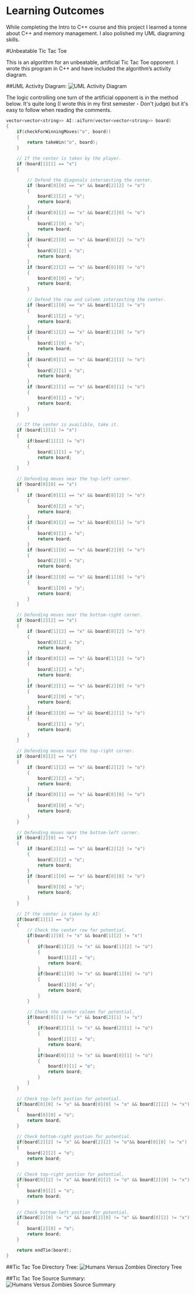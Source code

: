 ﻿<h1>Learning Outcomes</h1>

<p>While completing the Intro to C++ course and this project I learned a tonne about C++ and memory management. I also polished my UML diagraming skills.</p>

#Unbeatable Tic Tac Toe

This is an algorithm for an unbeatable, artificial Tic Tac Toe opponent. I wrote this program in C++ and have included the algorithm’s activity diagram. 

##UML Activity Diagram:
<img src="http://s18.postimg.org/ontd8iow9/PNG_UML_Activity_Diagram.png" alt="UML Activity Diagram"> 

The logic controlling one turn of the artificial opponent is in the method below. It's quite long (I wrote this in my first semester - Don't judge) but it's easy to follow when reading the comments.

```cpp
vector<vector<string>> AI::aiTurn(vector<vector<string>> board)
{
	if(checkForWinningMoves("o", board))
	{
		return takeWin("o", board);
	}

	// If the center is taken by the player.
	if (board[1][1] == "x") 
	{

		// Defend the diagonals intersecting the center. 
		if (board[0][0] == "x" && board[2][2] != "o")
		{
			board[2][2] = "o";
			return board;
		}
		if (board[0][2] == "x" && board[2][0] != "o")
		{
			board[2][0] = "o";
			return board;
		}
		if (board[2][0] == "x" && board[0][2] != "o")
		{
			board[0][2] = "o";
			return board;
		}
		if (board[2][2] == "x" && board[0][0] != "o")
		{
			board[0][0] = "o";
			return board;
		}

		// Defend the row and colomn intersecting the center. 
		if (board[1][0] == "x" && board[1][2] != "o")
		{
			board[1][2] = "o";
			return board;
		}
		if (board[1][2] == "x" && board[1][0] != "o")
		{
			board[1][0] = "o";
			return board;
		}
		if (board[0][1] == "x" && board[2][1] != "o")
		{
			board[2][1] = "o";
			return board;
		}
		if (board[2][1] == "x" && board[0][1] != "o")
		{
			board[0][1] = "o";
			return board;
		}
	}

	// If the center is availible, take it.
	if (board[1][1] != "x") 
	{
		if(board[1][1] != "o")
		{
			board[1][1] = "o";
			return board;
		}
	}

	// Defending moves near the top-left corner.
	if (board[0][0] == "x") 
	{
		if (board[0][1] == "x" && board[0][2] != "o")
		{
			board[0][2] = "o";
			return board;
		}
		if (board[0][2] == "x" && board[0][1] != "o")
		{
			board[0][1] = "o";
			return board;
		}
		if (board[1][0] == "x" && board[2][0] != "o")
		{
			board[2][0] = "o";
			return board;
		}
		if (board[2][0] == "x" && board[1][0] != "o")
		{
			board[1][0] = "o";
			return board;
		}
	}

	// Defending moves near the bottom-right corner.
	if (board[2][2] == "x")
	{
		if (board[1][2] == "x" && board[0][2] != "o")
		{
			board[0][2] = "o";
			return board;
		}
		if (board[0][2] == "x" && board[1][2] != "o")
		{
			board[1][2] = "o";
			return board;
		}
		if (board[2][1] == "x" && board[2][0] != "o")
		{
			board[2][0] = "o";
			return board;
		}
		if (board[2][0] == "x" && board[2][1] != "o")
		{
			board[2][1] = "o";
			return board;
		}
	}

	// Defending moves near the top-right corner.
	if (board[0][2] == "x")
	{
		if (board[1][2] == "x" && board[2][2] != "o")
		{
			board[2][2] = "o";
			return board;
		}
		if (board[0][1] == "x" && board[0][0] != "o")
		{
			board[0][0] = "o";
			return board;
		}
	}

	// Defending moves near the bottom-left corner.
	if (board[2][0] == "x")
	{
		if (board[2][1] == "x" && board[2][2] != "o")
		{
			board[2][2] = "o";
			return board;
		}
		if (board[1][0] == "x" && board[0][0] != "o")
		{
			board[0][0] = "o";
			return board;
		}
	}

	// If the center is taken by AI:
	if(board[1][1] == "o")
	{
		// Check the center row for potential.
		if(board[1][0] != "x" && board[1][2] != "x")
		{			
			if(board[1][2] != "x" && board[1][2] != "o")
			{		
				board[1][2] = "o";
				return board;
			}
			if(board[1][0] != "x" && board[1][0] != "o")
			{		
				board[1][0] = "o";
				return board;
			}
		}

		// Check the center colomn for potential. 
		if(board[0][1] != "x" && board[2][1] != "x")
		{			
			if(board[2][1] != "x" && board[2][1] != "o")
			{		
				board[2][1] = "o";
				return board;
			}
			if(board[0][1] != "x" && board[0][1] != "o")
			{		
				board[0][1] = "o";
				return board;
			}
		}
	}

	// Check top-left postion for potential.
	if(board[0][0] != "x" && board[0][0] != "o" && board[2][2] != "x")
	{		
		board[0][0] = "o";
		return board;
	}

	// Check bottom-right postion for potential.
	if(board[2][2] != "x" && board[2][2] != "o"&& board[0][0] != "x")
	{		
		board[2][2] = "o";
		return board;
	}

	// Check top-right postion for potential.
	if(board[0][2] != "x" && board[0][2] != "o" && board[2][0] != "x")
	{		
		board[0][2] = "o";
		return board;
	}

	// Check bottom-left postion for potential.
	if(board[2][0] != "x" && board[2][0] != "o" && board[0][2] != "x")
	{		
		board[2][0] = "o";
		return board;
	}	

	return endTie(board);
}
```
##Tic Tac Toe Directory Tree:
<img src="http://s13.postimg.org/r8m6aqlwn/tictree.png" alt="Humans Versus Zombies Directory Tree"> 

##Tic Tac Toe Source Summary:
<img src="http://s30.postimg.org/sah3etbc1/ticsource.png" alt="Humans Versus Zombies Source Summary"> 
